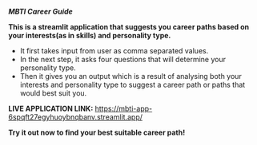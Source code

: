***MBTI Career Guide***

**This is a streamlit application that suggests you career paths based on your interests(as in skills) and personality type.**

* It first takes input from user as comma separated values.
* In the next step, it asks four questions that will determine your personality type.
* Then it gives you an output which is a result of analysing both your interests and personality type to suggest a career path or paths that would best suit you.

**LIVE APPLICATION LINK:** 
https://mbti-app-6spqft27egyhuoybnqbanv.streamlit.app/

**Try it out now to find your best suitable career path!**
